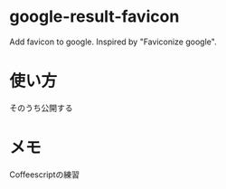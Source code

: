 # google-result-favicon
Add favicon to google. Inspired by "Faviconize google".

# 使い方
そのうち公開する

# メモ
Coffeescriptの練習
